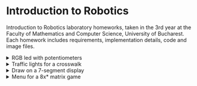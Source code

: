 # Introduction to Robotics
Introduction to Robotics laboratory homeworks, taken in the 3rd year at the Faculty of Mathematics and Computer Science, University of Bucharest. Each homework includes requirements, implementation details, code and image files.
<details>
<summary>RGB led with potentiometers</summary>
<br>
  Use a separat potentiometer in controlling each of the color of the RGB led (*R*ed, *G*reen and *B*lue).  The control must be done with digital electronics (aka you must read the value of the potentiometer with Arduino, and write a mapped value to each of the pins connectedto the led.
  
## Setup

  <img src="https://user-images.githubusercontent.com/79380914/197886843-1d80908d-0ce9-43b8-aeb9-123c700270a8.jpeg" width="570" height="426" />

## Video
  [Watch the video](https://youtu.be/uTKtmfkYtcI)
</details> 
<details>
<summary>Traffic  lights  for  a  crosswalk</summary>
  Building  the  traffic  lights  for  a  crosswalk.   
  Use 2 LEDs to represent the traffic lights for people (red and green) and 3 LEDs to represent the traffic lights for cars (red, yellow and green).
  
  The system has the following states:
  1. State 1(default, reinstated after state 4 ends):  
    - green light for cars;
    - red  light  for  people;  
    - no  sounds.   
    
 Duration:  indefinite,  changed  by pressing the button.
 
 2. State 2 (initiated by counting down 8 seconds after a button press):
   - yellow  for  cars;  
   - red  for  people;
   - no  sounds.
    
 Duration:  3 seconds.
 
 3. State 3 (initiated after state 2 ends):  
   - red for cars;
   - green for people
   - a beeping sound from the buzzer at a constant interval. 
   
 Duration: 8 seconds.
 
 4. State 4 (initiated after state 3 ends):  
  - red for cars;
  - blinking green for people;
  - a beeping sound from the buzzer,  at a constant interval,  faster than the beeping in state 3.  
 Duration: 4 seconds.
 
 Pressing  the  button  in  any  state  other  than  state  1  should NOT yield any actions.
  ## Setup
  <img src="https://user-images.githubusercontent.com/79380914/199465955-e7b0dc0a-a068-47c9-a034-cab50a9b211d.png" width="600" height="500" />
  
  <img src="https://user-images.githubusercontent.com/79380914/199466150-86fa17a2-51e8-4a5e-b7f8-f2869b8b23fb.jpg" width="397" height="530" />
  
  ## Video
   [Showing functionality](https://youtu.be/qx-ZBx0JzNs)
   
   [Showing what happens if the button is pressed in different states](https://youtu.be/tTEfWM5sgps)
</details>
<details>
<summary>Draw on a 7-segment display</summary>

  Use the joystick to control the position ofthe segment and ”draw” on the display.  
  The movement between segments should be natural (meaning they should jump from the current position only to neighbors, but without passing through ”walls”.
  The system has the following states:
  
    1.State  1 (default,  but  also  initiated  after  a  button  press  in  State2):  Current  position  blinking.   Can  use  the  joystick  to  move  from one  position  to  neighbors.   Short  pressing  the  button  toggles  state2.  Long pressing the button in state 1 resets the entire display by turning all the segments OFF and moving the current position to the decimal point.
    2.State  2 (initiated  after  a  button  press  in  State  1):   The  current segment  stops  blinking,  adopting  the  state  of  the  segment  before selection (ON or OFF). Toggling the Y axis should change  the  segment  state  from  ON  to  OFF  or  from  OFF  to  ON. Clicking the joystick should save the segment state and exit back to state 1.
  ## Posible moves: 
   ![image](https://user-images.githubusercontent.com/79380914/200834753-d0f3eac0-14b7-4f52-9a8a-b8801fd50b20.png)

  ## Setup
  <img src="https://user-images.githubusercontent.com/79380914/200825583-429c980b-2c96-414d-9c85-016e471f2647.jpg" width="397" height="530" />
  
  ## Video
  [Watch the video](https://youtu.be/n4lp0E6eDjI)
   
</details>
<details>

<summary>Menu for a 8x* matrix game</summary>
<br>
Create a menu for your game, emphasis on the game.  The player should scroll on the LCD with the joystick.    The menu should include the following functionality:
1.  When powering up a game, a greeting message should be shown fora few moments.2.  Should contain roughly the following categories:(a)Start game, starts the initial level of your game [done]
(b)Highscore: [not done, TO DO list]
–Initially, we have 0.
–Update  it  when  the  game  is  done.   
Highest  possible  score should be achieved by starting at a higher level. 
–Save the top 5+ values in EEPROM with name and score.

(c)Settings:

–Enter name. The name should be shown in highscore. [Buggy right now]
–Starting  level:  Set  the  starting  level  value.   The  idea  is  to be able to start from a higher level as well.  Can be replaced with difficulty.
–LCD contrast control (optional, it replaces the potentiometer).  Save it to eeprom.
–LCD brightness control (mandatory, must change LED wirethat’s directly connected to 5v).  
Save it to eeprom.
[Both lcd contrast need an setup change => TO DO]
–Matrix brightness control (see function setIntesnity from the ledControl library).  Save it to eeprom.
–Sounds on or off.  
Save it to eeprom.

–Extra stuff can include items specific to the game mechanics,or other settings such as chosen theme song etc.  Again, saveit to eeprom.

(d)About: should include details about the creator(s) of the game.At least game name, author and github link or user (use scrollingtext?)(e)How to play:short and informative description

3.While playing the game:display all relevant info–Lives–Level–Score–Time?–Player name?–etc

4.Upon game ending:(a)  Screen 1: a message such as ”Congratulations on reaching level/scoreX”.  ”You did better than y people.”.  etc.  Switches to screen 2upon interaction (button press) or after a few moments.(b)  Screen 2:  display relevant game info:  score, time, lives left etc.Must  inform  player  if  he/she  beat  the  highscore.Thismenu should only be closed by the player, pressing a button. [not yet implemented]
  ## Setup
 
  <img src="https://user-images.githubusercontent.com/79380914/206221101-3e52766d-0f9c-401c-8838-2542f8d69169.jpg" width="397" height="530" />
   A mess I know. Need to be improved.
  
  ## Video
  [Watch the video](https://youtu.be/JZQMg5Ia4RE)

</details>


